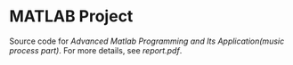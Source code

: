 # MATLAB Project

Source code for *Advanced Matlab Programming and Its Application(music process part)*. For more details, see *report.pdf*.

